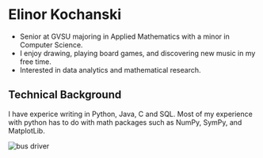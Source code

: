 # Elinor Kochanski
+ Senior at GVSU majoring in Applied Mathematics with a minor in Computer Science.
+ I enjoy drawing, playing board games, and discovering new music in my free time.
+ Interested in data analytics and mathematical research.

## Technical Background
I have experice writing in  Python, Java, C and SQL. Most of my experience with python has to do with math packages such as NumPy, SymPy, and MatplotLib.

![bus driver](https://encrypted-tbn0.gstatic.com/images?q=tbn:ANd9GcT5l1hPMDzF8kDA8aizldAZenibyw-tTPOfRH3VVrAj4GJVMHlmVBMw4Hc0Rv3DW_kGyzQ&usqp=CAU)

